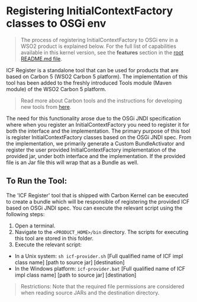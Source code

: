 # Registering InitialContextFactory classes to OSGi env
> The process of registering InitialContextFactory to OSGi env in a WSO2 product is explained below. For the full list of capabilities available in this kernel version, see the **features** section in the [root README.md file](../../README.md#key-features-and-tools). 

ICF Register is a standalone tool that can be used for products that are based on Carbon 5 (WSO2 Carbon 5 platform). The implementation of this tool has been added to the freshly introduced Tools module (Maven module) of the WSO2 Carbon 5 platform.

> Read more about Carbon tools and the instructions for developing new tools from [here](../KernelFeatures/DevelopingaCarbonTool.md). 

The need for this functionality arose due to the OSGi JNDI specification where when you register an InitialContextFactory you need to register it for both the interface and the implementation. The primary purpose of this tool is register InitialContextFactory classes based on the OSGi JNDI spec. 
From the implementation, we primarily generate a Custom BundleActivator and register the user provided InitialContextFactory implementation of the provided jar, under both interface and the implementation. If the provided file is an Jar file this will wrap that as a Bundle as well. 

## To Run the Tool:

The 'ICF Register' tool that is shipped with Carbon Kernel can be executed to create a bundle which will be responsible of registering the provided ICF based on OSGi JNDI spec.
You can execute the relevant script using the following steps:

1. Open a terminal.
2. Navigate to the `<PRODUCT_HOME>/bin` directory. The scripts for executing this tool are stored in this folder.
3. Execute the relevant script:

  * In a Unix system:  `sh icf-provider.sh` [Full qualified name of ICF impl class name] [path to source jar] [destination] 
  * In the Windows platform: `icf-provider.bat` [Full qualified name of ICF impl class name] [path to source jar] [destination] 

> Restrictions: Note that the required file permissions are considered when reading source JARs and the destination directory.
